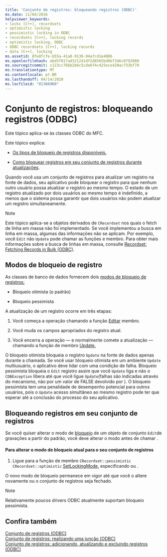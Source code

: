 ```yaml
---
title: 'Conjunto de registros: bloqueando registros (ODBC)'
ms.date: 11/04/2016
helpviewer_keywords:
- locks [C++], recordsets
- optimistic locking
- pessimistic locking in ODBC
- recordsets [C++], locking records
- optimistic locking, ODBC
- ODBC recordsets [C++], locking records
- data [C++], locking
ms.assetid: 8fe8fcfe-b55a-41a8-9136-94a7cd1e4806
ms.openlocfilehash: abd5f817ad321241df2d8565bd6bf346c0792088
ms.sourcegitcommit: c123cc76bb2b6c5cde6f4c425ece420ac733bf70
ms.translationtype: MT
ms.contentlocale: pt-BR
ms.lasthandoff: 04/14/2020
ms.locfileid: "81366960"
---
```

# <a name="recordset-locking-records-odbc"></a>Conjunto de registros: bloqueando registros (ODBC)

Este tópico aplica-se às classes ODBC do MFC.

Este tópico explica:

- [Os tipos de bloqueio de registros disponíveis.](#_core_record.2d.locking_modes)

- [Como bloquear registros em seu conjunto de registros durante atualizações](#_core_locking_records_in_your_recordset).

Quando você usa um conjunto de registros para atualizar um registro na fonte de dados, seu aplicativo pode bloquear o registro para que nenhum outro usuário possa atualizar o registro ao mesmo tempo. O estado de um registro atualizado por dois usuários ao mesmo tempo é indefinido, a menos que o sistema possa garantir que dois usuários não podem atualizar um registro simultaneamente.

> [!NOTE]
> Este tópico aplica-se a objetos derivados de `CRecordset` nos quais o fetch de linha em massa não foi implementado. Se você implementou a busca em linha em massa, algumas das informações não se aplicam. Por exemplo, você `Edit` não `Update` pode chamar as funções e membro. Para obter mais informações sobre a busca de linhas em massa, consulte [Recordset: Fetching Records in Bulk (ODBC)](../../data/odbc/recordset-fetching-records-in-bulk-odbc.md).

## <a name="record-locking-modes"></a><a name="_core_record.2d.locking_modes"></a>Modos de bloqueio de registro

As classes de banco de dados fornecem dois [modos de bloqueio de registros:](../../mfc/reference/crecordset-class.md#setlockingmode)

- Bloqueio otimista (o padrão)

- Bloqueio pessimista

A atualização de um registro ocorre em três etapas:

1. Você começa a operação chamando a função [Editar](../../mfc/reference/crecordset-class.md#edit) membro.

1. Você muda os campos apropriados do registro atual.

1. Você encerra a operação — e normalmente comete a atualização — chamando a função de membro [Update.](../../mfc/reference/crecordset-class.md#update)

O bloqueio otimista bloqueia o registro `Update` na fonte de dados apenas durante a chamada. Se você usar bloqueio otimista em um ambiente `Update` multiusuário, o aplicativo deve lidar com uma condição de falha. Bloqueio pessimista bloqueia o `Edit` registro assim que você `Update` liga e não o `CDBException` libera até que você ligue `Update`(falhas são indicadas através do mecanismo, não por um valor de FALSE devolvido por ). O bloqueio pessimista tem uma penalidade de desempenho potencial para outros usuários, pois o `Update` acesso simultâneo ao mesmo registro pode ter que esperar até a conclusão do processo do seu aplicativo.

## <a name="locking-records-in-your-recordset"></a><a name="_core_locking_records_in_your_recordset"></a>Bloqueando registros em seu conjunto de registros

Se você quiser alterar o modo de [bloqueio](#_core_record.2d.locking_modes) de um objeto de conjunto `Edit`de gravações a partir do padrão, você deve alterar o modo antes de chamar .

#### <a name="to-change-the-current-locking-mode-for-your-recordset"></a>Para alterar o modo de bloqueio atual para o seu conjunto de registros

1. Ligue para a função de membro `CRecordset::pessimistic` `CRecordset::optimistic` [SetLockingMode,](../../mfc/reference/crecordset-class.md#setlockingmode) especificando ou .

O novo modo de bloqueio permanece em vigor até que você o altere novamente ou o conjunto de registros seja fechado.

> [!NOTE]
> Relativamente poucos drivers ODBC atualmente suportam bloqueio pessimista.

## <a name="see-also"></a>Confira também

[Conjunto de registros (ODBC)](../../data/odbc/recordset-odbc.md)<br/>
[Conjunto de registros: realizando uma junção (ODBC)](../../data/odbc/recordset-performing-a-join-odbc.md)<br/>
[Conjunto de registros: adicionando, atualizando e excluindo registros (ODBC)](../../data/odbc/recordset-adding-updating-and-deleting-records-odbc.md)
